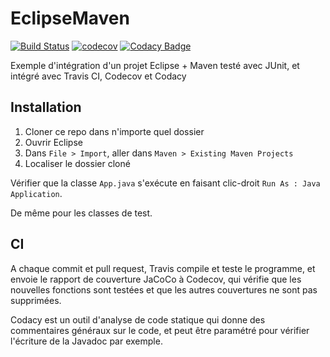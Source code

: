 # EclipseMaven

[![Build Status](https://travis-ci.org/Raul6469/EclipseMaven.svg?branch=master)](https://travis-ci.org/Raul6469/EclipseMaven)
[![codecov](https://codecov.io/gh/Raul6469/EclipseMaven/branch/master/graph/badge.svg)](https://codecov.io/gh/Raul6469/EclipseMaven)
[![Codacy Badge](https://api.codacy.com/project/badge/Grade/aabd61d290044d0e92403a4edaa21226)](https://www.codacy.com/app/vb4007/EclipseMaven?utm_source=github.com&amp;utm_medium=referral&amp;utm_content=Raul6469/EclipseMaven&amp;utm_campaign=Badge_Grade)

Exemple d'intégration d'un projet Eclipse + Maven testé avec JUnit, et intégré avec Travis CI, Codecov et Codacy

## Installation
1. Cloner ce repo dans n'importe quel dossier
2. Ouvrir Eclipse
3. Dans `File > Import`, aller dans `Maven > Existing Maven Projects`
4. Localiser le dossier cloné

Vérifier que la classe `App.java` s'exécute en faisant clic-droit `Run As : Java Application`.

De même pour les classes de test.

## CI
A chaque commit et pull request, Travis compile et teste le programme, et envoie le rapport de couverture JaCoCo à Codecov, qui vérifie que les nouvelles fonctions sont testées et que les autres couvertures ne sont pas supprimées.

Codacy est un outil d'analyse de code statique qui donne des commentaires généraux sur le code, et peut être paramétré pour vérifier l'écriture de la Javadoc par exemple.

